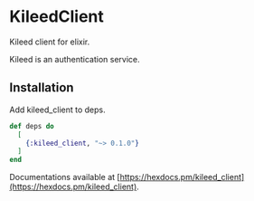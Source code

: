 # KileedClient

Kileed client for elixir.

Kileed is an authentication service.

## Installation

Add kileed_client to deps.

```elixir
def deps do
  [
    {:kileed_client, "~> 0.1.0"}
  ]
end
```

Documentations available at [https://hexdocs.pm/kileed_client](https://hexdocs.pm/kileed_client).

